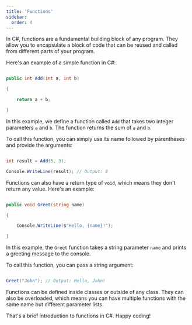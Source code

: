 ```yaml
---
title: 'Functions'
sidebar:
  order: 4
---
```


 



In C#, functions are a fundamental building block of any program. They allow you to encapsulate a block of code that can be reused and called from different parts of your program.



Here's an example of a simple function in C#:



```csharp

public int Add(int a, int b)

{

    return a + b;

}

```



In this example, we define a function called `Add` that takes two integer parameters `a` and `b`. The function returns the sum of `a` and `b`.



To call this function, you can simply use its name followed by parentheses and provide the arguments:



```csharp

int result = Add(5, 3);

Console.WriteLine(result); // Output: 8

```



Functions can also have a return type of `void`, which means they don't return any value. Here's an example:



```csharp

public void Greet(string name)

{

    Console.WriteLine($"Hello, {name}!");

}

```



In this example, the `Greet` function takes a string parameter `name` and prints a greeting message to the console.



To call this function, you can pass a string argument:



```csharp

Greet("John"); // Output: Hello, John!

```



Functions can be defined inside classes or outside of any class. They can also be overloaded, which means you can have multiple functions with the same name but different parameter lists.



That's a brief introduction to functions in C#. Happy coding!


